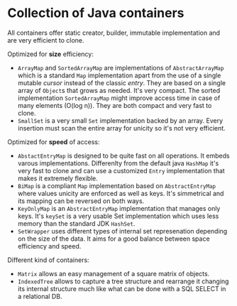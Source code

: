 # Collection of Java containers

All containers offer static creator, builder, immutable implementation and are very efficient to clone.

Optimized for **size** efficiency:

* `ArrayMap` and `SortedArrayMap` are implementations of `AbstractArrayMap` which is a standard `Map` implementation apart from the use of a single mutable _cursor_ instead of the classic _entry_. They are based on a single array of `Object`s that grows as needed. It's very compact. The sorted implementation `SortedArrayMap` might improve access time in case of many elements (O(log n)). They are both compact and very fast to clone.
* `SmallSet` is a very small `Set` implementation backed by an array. Every insertion must scan the entire array for unicity so it's not very efficient.

Optimized for **speed** of access:

* `AbstactEntryMap` is designed to be quite fast on all operations. It embeds varous implementations. Differenlty from the default java `HashMap` it's very fast to clone and can use a customized `Entry` implementation that makes it extremely flexible.
* `BiMap` is a compliant `Map` implementation based on `AbstractEntryMap` where values unicity are enforced as well as keys. It's simmetrical and its mapping can be reversed on both ways.
* `KeyOnlyMap` is an `AbstractEntryMap` implementation that manages only keys. It's `keySet` is a very usable Set implementation which uses less memory than the standard JDK `HashSet`.
* `SetWrapper` uses different types of internal set represenation depending on the size of the data. It aims for a good balance between space efficiency and speed.

Different kind of containers:

* `Matrix` allows an easy management of a square matrix of objects.
* `IndexedTree` allows to capture a tree structure and rearrange it changing its internal structure much like what can be done with a SQL SELECT in a relational DB.

